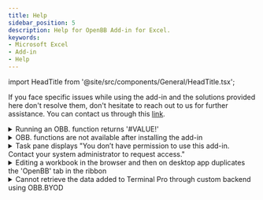 ```yaml
---
title: Help
sidebar_position: 5
description: Help for OpenBB Add-in for Excel.
keywords:
- Microsoft Excel
- Add-in
- Help
---
```


<!-- markdownlint-disable MD033 -->
import HeadTitle from '@site/src/components/General/HeadTitle.tsx';

<HeadTitle title="Help | Get help" />

If you face specific issues while using the add-in and the solutions provided here don't resolve them, don't hesitate to reach out to us for further assistance. You can contact us through this [link](https://openbb.co/contact).

<details>
<summary>Running an OBB. function returns '#VALUE!'</summary>

* Make sure you are using the correct syntax for the function. You can find the correct syntax for each function [here](https://docs.openbb.co/excel/reference)
* If you have just opened your workbook and the OBB. function returns '#VALUE!', try recalculating the cell again - this is an ongoing issue with Excel add-ins

</details>

<details>
<summary>OBB. functions are not available after installing the add-in</summary>

* Make sure OpenBB Add-in for Excel shows in the ribbon
* Go to **Insert** > **Get Add-ins** > **My Add-ins** > Click '...' when hovering OpenBB add-in > remove the add-in and install it again
* Restart your computer or manually [clear the Office cache](https://learn.microsoft.com/en-us/office/dev/add-ins/testing/clear-cache)

</details>

<details>
<summary>Task pane displays "You don’t have permission to use this add-in. Contact your system administrator to request access."</summary>

* Make sure your account has the necessary permissions to use add-in
* Restart your computer or manually [clear the Office cache](https://learn.microsoft.com/en-us/office/dev/add-ins/testing/clear-cache)

</details>

<details>
<summary>Editing a workbook in the browser and then on desktop app duplicates the 'OpenBB' tab in the ribbon</summary>

This is a known Excel issue. Currently, there is no definitive fix for the problem, but there are workarounds you can apply to fix the file depending on your operating system:

* **Windows**: File > Info > Inspect Workbook > Check ‘Task Pane Add-ins’ > Click ‘OK’. This will scan your workbook and remove the stale add-in reference created by Excel in the browser
* **Mac**: rename your file from .xlsx to .zip > unzip it using WinZip for Mac (don’t use the default unzip tool, otherwise it won’t work) > look for webextensions folder and delete webextension1.xml > rename the file back to .xlsx

</details>

<details>
<summary>Cannot retrieve the data added to Terminal Pro through custom backend using OBB.BYOD</summary>

* Make sure your backend is running and accessible
* If you are using Mac or Safari make sure your backend is using HTTPS and has a valid SSL certificate

</details>
